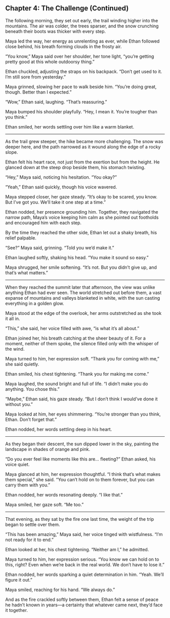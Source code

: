 ## Chapter 4: The Challenge (Continued)  

The following morning, they set out early, the trail winding higher into the mountains. The air was colder, the trees sparser, and the snow crunching beneath their boots was thicker with every step.  

Maya led the way, her energy as unrelenting as ever, while Ethan followed close behind, his breath forming clouds in the frosty air.  

“You know,” Maya said over her shoulder, her tone light, “you’re getting pretty good at this whole outdoorsy thing.”  

Ethan chuckled, adjusting the straps on his backpack. “Don’t get used to it. I’m still sore from yesterday.”  

Maya grinned, slowing her pace to walk beside him. “You’re doing great, though. Better than I expected.”  

“Wow,” Ethan said, laughing. “That’s reassuring.”  

Maya bumped his shoulder playfully. “Hey, I mean it. You’re tougher than you think.”  

Ethan smiled, her words settling over him like a warm blanket.  

---

As the trail grew steeper, the hike became more challenging. The snow was deeper here, and the path narrowed as it wound along the edge of a rocky slope.  

Ethan felt his heart race, not just from the exertion but from the height. He glanced down at the steep drop beside them, his stomach twisting.  

“Hey,” Maya said, noticing his hesitation. “You okay?”  

“Yeah,” Ethan said quickly, though his voice wavered.  

Maya stepped closer, her gaze steady. “It’s okay to be scared, you know. But I’ve got you. We’ll take it one step at a time.”  

Ethan nodded, her presence grounding him. Together, they navigated the narrow path, Maya’s voice keeping him calm as she pointed out footholds and encouraged him with each step.  

By the time they reached the other side, Ethan let out a shaky breath, his relief palpable.  

“See?” Maya said, grinning. “Told you we’d make it.”  

Ethan laughed softly, shaking his head. “You make it sound so easy.”  

Maya shrugged, her smile softening. “It’s not. But you didn’t give up, and that’s what matters.”  

---

When they reached the summit later that afternoon, the view was unlike anything Ethan had ever seen. The world stretched out before them, a vast expanse of mountains and valleys blanketed in white, with the sun casting everything in a golden glow.  

Maya stood at the edge of the overlook, her arms outstretched as she took it all in.  

“This,” she said, her voice filled with awe, “is what it’s all about.”  

Ethan joined her, his breath catching at the sheer beauty of it. For a moment, neither of them spoke, the silence filled only with the whisper of the wind.  

Maya turned to him, her expression soft. “Thank you for coming with me,” she said quietly.  

Ethan smiled, his chest tightening. “Thank you for making me come.”  

Maya laughed, the sound bright and full of life. “I didn’t make you do anything. You chose this.”  

“Maybe,” Ethan said, his gaze steady. “But I don’t think I would’ve done it without you.”  

Maya looked at him, her eyes shimmering. “You’re stronger than you think, Ethan. Don’t forget that.”  

Ethan nodded, her words settling deep in his heart.  

---

As they began their descent, the sun dipped lower in the sky, painting the landscape in shades of orange and pink.  

“Do you ever feel like moments like this are… fleeting?” Ethan asked, his voice quiet.  

Maya glanced at him, her expression thoughtful. “I think that’s what makes them special,” she said. “You can’t hold on to them forever, but you can carry them with you.”  

Ethan nodded, her words resonating deeply. “I like that.”  

Maya smiled, her gaze soft. “Me too.”  

---

That evening, as they sat by the fire one last time, the weight of the trip began to settle over them.  

“This has been amazing,” Maya said, her voice tinged with wistfulness. “I’m not ready for it to end.”  

Ethan looked at her, his chest tightening. “Neither am I,” he admitted.  

Maya turned to him, her expression serious. “You know we can hold on to this, right? Even when we’re back in the real world. We don’t have to lose it.”  

Ethan nodded, her words sparking a quiet determination in him. “Yeah. We’ll figure it out.”  

Maya smiled, reaching for his hand. “We always do.”  

And as the fire crackled softly between them, Ethan felt a sense of peace he hadn’t known in years—a certainty that whatever came next, they’d face it together.  
